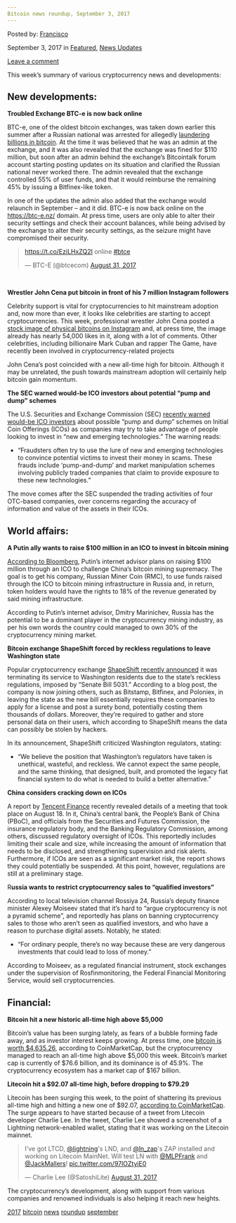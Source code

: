 ```yaml
---
Bitcoin news roundup, September 3, 2017
---
```

<article class="post-listing post-22327 post type-post status-publish format-standard has-post-thumbnail hentry 
 tag-3676 tag-bitcoin tag-news tag-roundup tag-september">
    
<div class="post-inner">
    
    
        
<span>Posted by: <a href="https://www.deepdotweb.com/author/francisco/" title="">Francisco </a></span>
    
    
<span>September 3, 2017</span>
<span>in <a href="https://www.deepdotweb.com/category/deepdot-news/" rel="category tag">Featured</a>, <a href="https://www.deepdotweb.com/category/news-updates/" rel="category tag">News Updates</a></span>
    
<span><a href="https://www.deepdotweb.com/2017/09/03/bitcoin-news-roundup-september-3-2017/#respond">Leave a comment</a></span>
</p>
<div class="clear"></div>
    
    
    
<p>This week’s summary of various cryptocurrency news and developments:</p>
<h2>New developments:</h2>
<p><strong>Troubled Exchange BTC-e is now back online</strong></p>
<p>BTC-e, one of the oldest bitcoin exchanges, was taken down earlier this summer after a Russian national was arrested for allegedly <a href="https://www.deepdotweb.com/2017/07/28/greek-law-enforcement-arrest-btc-e-founder-laundering-billions-bitcoin/">laundering billions in bitcoin</a>. At the time it was believed that he was an admin at the exchange, and it was also revealed that the exchange was fined for $110 million, but soon after an admin behind the exchange’s Bitcointalk forum account starting posting updates on its situation and clarified the Russian national never worked there. The admin revealed that the exchange controlled 55% of user funds, and that it would reimburse the remaining 45% by issuing a Bitfinex-like token.</p>
<p>In one of the updates the admin also added that the exchange would relaunch in September – and it did. BTC-e is now back online on the <a href="https://btc-e.nz/">https://btc-e.nz/</a> domain. At press time, users are only able to alter their security settings and check their account balances, while being advised by the exchange to alter their security settings, as the seizure might have compromised their security.</p>
<blockquote class="twitter-tweet" data-width="550">
<p lang="en" dir="ltr"><a href="https://t.co/EziLHxZQ2I">https://t.co/EziLHxZQ2I</a> online <a href="https://twitter.com/hashtag/btce?src=hash">#btce</a></p>
<p>&mdash; BTC-E (@btcecom) <a href="https://twitter.com/btcecom/status/903257047256317952">August 31, 2017</a></p></blockquote>
<p><script async src="//platform.twitter.com/widgets.js" charset="utf-8"></script></p>
<p>&nbsp;</p>
<p><strong>Wrestler John Cena put bitcoin in front of his 7 million Instagram followers</strong></p>
<p>Celebrity support is vital for cryptocurrencies to hit mainstream adoption and, now more than ever, it looks like celebrities are starting to accept cryptocurrencies. This week, professional wrestler John Cena posted a <a href="https://www.instagram.com/p/BYdPCbPAR1z/?hl=en&amp;taken-by=johncena">stock image of physical bitcoins on Instagram</a> and, at press time, the image already has nearly 54,000 likes in it, along with a lot of comments. Other celebrities, including billionaire Mark Cuban and rapper The Game, have recently been involved in cryptocurrency-related projects</p>
<p>John Cena’s post coincided with a new all-time high for bitcoin. Although it may be unrelated, the push towards mainstream adoption will certainly help bitcoin gain momentum.</p>
<p><strong>The SEC warned would-be ICO investors about potential “pump and dump” schemes</strong></p>
<p>The U.S. Securities and Exchange Commission (SEC) <a href="https://www.investor.gov/additional-resources/news-alerts/alerts-bulletins/investor-alert-public-companies-making-ico-related">recently warned would-be ICO investors</a> about possible “pump and dump” schemes on Initial Coin Offerings (ICOs) as companies may try to take advantage of people looking to invest in “new and emerging technologies.” The warning reads:</p>
<ul>
<li>&#8220;Fraudsters often try to use the lure of new and emerging technologies to convince potential victims to invest their money in scams. These frauds include &#8216;pump-and-dump&#8217; and market manipulation schemes involving publicly traded companies that claim to provide exposure to these new technologies.&#8221;</li>
</ul>
<p>The move comes after the SEC suspended the trading activities of four OTC-based companies, over concerns regarding the accuracy of information and value of the assets in their ICOs.</p>
<h2>World affairs:</h2>
<p><strong>A Putin ally wants to raise $100 million in an ICO to invest in bitcoin mining</strong></p>
<p><a href="https://www.bloomberg.com/news/articles/2017-08-08/putin-s-aide-seeks-100-million-to-rival-china-in-bitcoin-mining">According to Bloomberg</a>, Putin’s internet advisor plans on raising $100 million through an ICO to challenge China’s bitcoin mining supremacy. The goal is to get his company, Russian Miner Coin (RMC), to use funds raised through the ICO to bitcoin mining infrastructure in Russia and, in return, token holders would have the rights to 18% of the revenue generated by said mining infrastructure.</p>
<p>According to Putin’s internet advisor, Dmitry Marinichev, Russia has the potential to be a dominant player in the cryptocurrency mining industry, as per his own words the country could managed to own 30% of the cryptocurrency mining market.</p>
<p><strong>Bitcoin exchange ShapeShift forced by reckless regulations to leave Washington state</strong></p>
<p>Popular cryptocurrency exchange <a href="https://info.shapeshift.io/blog/2017/08/27/notes-leaving-state-washington">ShapeShift recently announced</a> it was terminating its service to Washington residents due to the state’s reckless regulations, imposed by “Senate Bill 5031.” According to a blog post, the company is now joining others, such as Bitstamp, Bitfinex, and Poloniex, in leaving the state as the new bill essentially requires these companies to apply for a license and post a surety bond, potentially costing them thousands of dollars. Moreover, they’re required to gather and store personal data on their users, which according to ShapeShift means the data can possibly be stolen by hackers.</p>
<p>In its announcement, ShapeShift criticized Washington regulators, stating:</p>
<ul>
<li>“We believe the position that Washington’s regulators have taken is unethical, wasteful, and reckless. We cannot expect the same people, and the same thinking, that designed, built, and promoted the legacy fiat financial system to do what is needed to build a better alternative.”</li>
</ul>
<p><strong>China considers cracking down on ICOs</strong></p>
<p>A report by <a href="http://finance.qq.com/a/20170828/062914.htm">Tencent Finance</a> recently revealed details of a meeting that took place on August 18. In it, China’s central bank, the People’s Bank of China (PBoC), and officials from the Securities and Futures Commission, the insurance regulatory body, and the Banking Regulatory Commission, among others, discussed regulatory oversight of ICOs. This reportedly includes limiting their scale and size, while increasing the amount of information that needs to be disclosed, and strengthening supervision and risk alerts. Furthermore, if ICOs are seen as a significant market risk, the report shows they could potentially be suspended. At this point, however, regulations are still at a preliminary stage.</p>
<p>R<strong>ussia wants to restrict cryptocurrency sales to “qualified investors”</strong></p>
<p>According to local television channel Rossiya 24, Russia’s deputy finance minister Alexey Moiseev stated that it’s hard to “argue cryptocurrency is not a pyramid scheme”, and reportedly has plans on banning cryptocurrency sales to those who aren’t seen as qualified investors, and who have a reason to purchase digital assets. Notably, he stated:</p>
<ul>
<li>“For ordinary people, there’s no way because these are very dangerous investments that could lead to loss of money.”</li>
</ul>
<p>According to Moiseev, as a regulated financial instrument, stock exchanges under the supervision of Rosfinmonitoring, the Federal Financial Monitoring Service, would sell cryptocurrencies.</p>
<h2>Financial:</h2>
<p><strong>Bitcoin hit a new historic all-time high above $5,000</strong></p>
<p>Bitcoin’s value has been surging lately, as fears of a bubble forming fade away, and as investor interest keeps growing. At press time, one <a href="https://coinmarketcap.com/currencies/bitcoin/">bitcoin is worth $4,635.26</a>, according to CoinMarketCap, but the cryptocurrency managed to reach an all-time high above $5,000 this week. Bitcoin’s market cap is currently of $76.6 billion, and its dominance is of 45.9%. The cryptocurrency ecosystem has a market cap of $167 billion.</p>
<p><strong>Litecoin hit a $92.07 all-time high, before dropping to $79.29</strong></p>
<p>Litecoin has been surging this week, to the point of shattering its previous all-time high and hitting a new one of $92.07, <a href="https://coinmarketcap.com/currencies/litecoin/">according to CoinMarketCap</a>. The surge appears to have started because of a tweet from Litecoin developer Charlie Lee. In the tweet, Charlie Lee showed a screenshot of a Lightning network-enabled wallet, stating that it was working on the Litecoin mainnet.</p>
<blockquote class="twitter-tweet" data-width="550">
<p lang="en" dir="ltr">I&#39;ve got LTCD, <a href="https://twitter.com/lightning">@lightning</a>&#39;s LND, and <a href="https://twitter.com/ln_zap">@ln_zap</a>&#39;s ZAP installed and working on Litecoin MainNet. Will test LN with <a href="https://twitter.com/MLPFrank">@MLPFrank</a> and <a href="https://twitter.com/JackMallers">@JackMallers</a>! <a href="https://t.co/97lOZtyiE0">pic.twitter.com/97lOZtyiE0</a></p>
<p>&mdash; Charlie Lee (@SatoshiLite) <a href="https://twitter.com/SatoshiLite/status/903273398733742080">August 31, 2017</a></p></blockquote>
<p><script async src="//platform.twitter.com/widgets.js" charset="utf-8"></script></p>
<p>The cryptocurrency’s development, along with support from various companies and renowned individuals is also helping it reach new heights.</p>
    
    
</div><!-- .entry /-->
<a href="https://www.deepdotweb.com/tag/2017/" rel="tag">2017</a> <a href="https://www.deepdotweb.com/tag/bitcoin/" rel="tag">bitcoin</a> <a href="https://www.deepdotweb.com/tag/news/" rel="tag">news</a> <a href="https://www.deepdotweb.com/tag/roundup/" rel="tag">roundup</a> <a href="https://www.deepdotweb.com/tag/september/" rel="tag">september</a></span>				<span style="display:none" class="updated">2017-09-03</span>
<div style="display:none" class="vcard author" itemprop="author" itemscope itemtype="http://schema.org/Person"><strong class="fn" itemprop="name"><a href="https://www.deepdotweb.com/author/francisco/" title="Posts by Francisco" rel="author">Francisco</a></strong></div>
    
    
</div><!-- .post-inner -->
</article><!-- .post-listing -->

